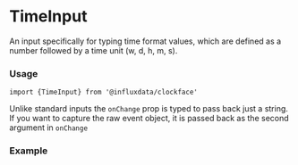 # TimeInput

An input specifically for typing time format values, which are defined as a number followed by a time unit (w, d, h, m, s).

### Usage

```tsx
import {TimeInput} from '@influxdata/clockface'
```

Unlike standard inputs the `onChange` prop is typed to pass back just a string. If you want to capture the raw event object, it is passed back as the second argument in `onChange`

### Example

<!-- STORY -->

<!-- STORY HIDE START -->

<!-- STORY HIDE END -->

<!-- PROPS -->
